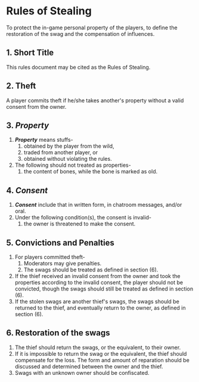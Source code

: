 # Rules of Stealing
To protect the in-game personal property of the players, to define the restoration of the swag and the compensation of influences.

## 1. Short Title
This rules document may be cited as the Rules of Stealing.

## 2. Theft
A player commits theft if he/she takes another's property without a valid consent from the owner.

## 3. ***Property***
1. ***Property*** means stuffs-
    1. obtained by the player from the wild,
    2. traded from another player, or
    3. obtained without violating the rules.
2. The following should not treated as properties-
    1. the content of bones, while the bone is marked as old.

## 4. ***Consent***
1. ***Consent*** include that in written form, in chatroom messages, and/or oral.
2. Under the following condition(s), the consent is invalid-
    1. the owner is threatened to make the consent.

## 5. Convictions and Penalties
1. For players committed theft-
    1. Moderators may give penalties.
    2. The swags should be treated as defined in section (6).
2. If the thief received an invalid consent from the owner and took the properties according to the invalid consent, the player should not be convicted, though the swags should still be treated as defined in section (6).
3. If the stolen swags are another thief's swags, the swags should be returned to the thief, and eventually return to the owner, as defined in section (6).

## 6. Restoration of the swags
1. The thief should return the swags, or the equivalent, to their owner.
2. If it is impossible to return the swag or the equivalent, the thief should compensate for the loss. The form and amount of reparation should be discussed and determined between the owner and the thief.
3. Swags with an unknown owner should be confiscated.
